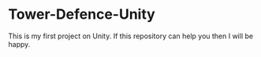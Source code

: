 # Tower-Defence-Unity

This is my first project on Unity. If this repository can help you then I will be happy.

